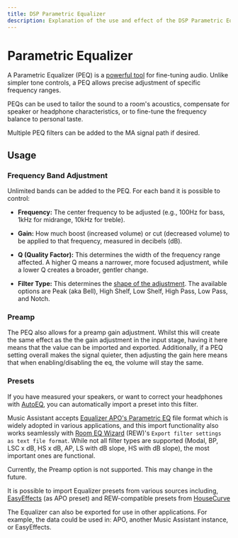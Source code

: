 ```yaml
---
title: DSP Parametric Equalizer
description: Explanation of the use and effect of the DSP Parametric Equalizer filter
---
```


# Parametric Equalizer

A Parametric Equalizer (PEQ) is a [powerful tool](https://www.masteringbox.com/learn/parametric-eq) for fine-tuning audio. Unlike simpler tone controls, a PEQ allows precise adjustment of specific frequency ranges.

PEQs can be used to tailor the sound to a room's acoustics, compensate for speaker or headphone characteristics, or to fine-tune the frequency balance to personal taste.

Multiple PEQ filters can be added to the MA signal path if desired.

## Usage

### Frequency Band Adjustment

Unlimited bands can be added to the PEQ. For each band it is possible to control:

- **Frequency:** The center frequency to be adjusted (e.g., 100Hz for bass, 1kHz for midrange, 10kHz for treble).

- **Gain:** How much boost (increased volume) or cut (decreased volume) to be applied to that frequency, measured in decibels (dB).

- **Q (Quality Factor):** This determines the width of the frequency range affected. A higher Q means a narrower, more focused adjustment, while a lower Q creates a broader, gentler change.

- **Filter Type:** This determines the [shape of the adjustment](https://www.musicguymixing.com/eq-filters/). The available options are Peak (aka Bell), High Shelf, Low Shelf, High Pass, Low Pass, and Notch.

### Preamp

The PEQ also allows for a preamp gain adjustment. Whilst this will create the same effect as the the gain adjustment in the input stage, having it here means that the value can be imported and exported. Additionally, if a PEQ setting overall makes the signal quieter, then adjusting the gain here means that when enabling/disabling the eq, the volume will stay the same.

### Presets

If you have measured your speakers, or want to correct your headphones with [AutoEQ](https://autoeq.app/), you can automatically import a preset into this filter.

Music Assistant accepts [Equalizer APO's Parametric EQ](https://equalizerapo.com) file format which is widely adopted in various applications, and this import functionality also works seamlessly with [Room EQ Wizard](https://www.roomeqwizard.com) (REW)'s `Export filter settings as text file format`.
While not all filter types are supported (Modal, BP, LSC x dB, HS x dB, AP, LS with dB slope, HS with dB slope), the most important ones are functional.

Currently, the Preamp option is not supported. This may change in the future.

It is possible to import Equalizer presets from various sources including, [EasyEffects](https://wwmm.github.io/easyeffects/) (as APO preset) and REW-compatible presets from [HouseCurve](https://housecurve.com/)

The Equalizer can also be exported for use in other applications. For example, the data could be used in: APO, another Music Assistant instance, or EasyEffects.
